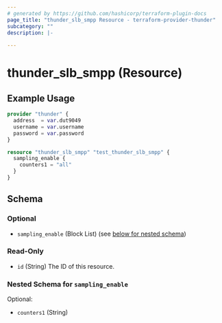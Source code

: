 ```yaml
---
# generated by https://github.com/hashicorp/terraform-plugin-docs
page_title: "thunder_slb_smpp Resource - terraform-provider-thunder"
subcategory: ""
description: |-
  
---
```


# thunder_slb_smpp (Resource)



## Example Usage

```terraform
provider "thunder" {
  address  = var.dut9049
  username = var.username
  password = var.password
}

resource "thunder_slb_smpp" "test_thunder_slb_smpp" {
  sampling_enable {
    counters1 = "all"
  }
}
```

<!-- schema generated by tfplugindocs -->
## Schema

### Optional

- `sampling_enable` (Block List) (see [below for nested schema](#nestedblock--sampling_enable))

### Read-Only

- `id` (String) The ID of this resource.

<a id="nestedblock--sampling_enable"></a>
### Nested Schema for `sampling_enable`

Optional:

- `counters1` (String)


